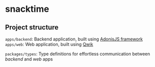 # snacktime

## Project structure

`apps/backend`: Backend application, built using [AdonisJS framework](https://adonisjs.com) 
`apps/web`: Web application, built using [Qwik](https://qwik.builder.io)

`packages/types`: Type definitions for effortless communication between *backend* and *web* apps